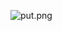 ![put.png](https://github.com/Juyoung03/2024-1-Web-Study/assets/161465764/1c90e278-8ce0-49e2-a043-375d928ff7a3)